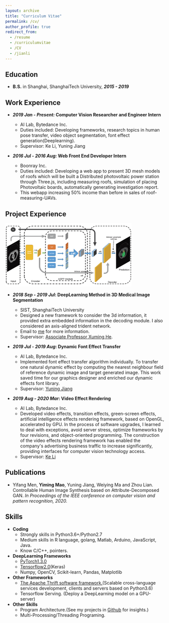 ```yaml
---
layout: archive
title: "Curriculum Vitae"
permalink: /cv/
author_profile: true
redirect_from:
  - /resume
  - /curriculumvitae
  - /CV
  - /jianli
---
```


## Education

* **B.S.** in Shanghai, ShanghaiTech University, ***2015 - 2019*** 

## Work Experience
* ***2019 Jan - Present:* Computer Vision Researcher and Engineer Intern**
  * AI Lab, Bytedance Inc.
  * Duties included: Developing frameworks, research topics in human pose transfer, video object segmentation, font effect generation(Deeplearning).
  * Supervisor: Ke Li, Yuning Jiang

* ***2016 Jul - 2016 Aug:* Web Front End Developer Intern**
	* Boonray Inc.
	* Duties included: Developing a web app to present 3D mesh models of roofs which will be built a Distributed photovoltaic power station through Three.js, including measuring roofs, simulation of placing Photovoltaic boards, automatically generating investigation report.
	* This webapp increasing 50% income than before in sales of roof-measuring-UAVs.

## Project Experience

<div style="align: center">
<img src="../images/deeplabz.png" width="400" height="200">
</div>




* ***2018 Sep - 2019 Jul*: DeepLearning Method in 3D Medical Image Segmentation**
  * SIST, ShanghaiTech University
  * Designed a new framework to consider the 3d information, it provided extra embedded information in the 
    decoding module. I also considered an axis-aligned trident network. 
  * Email to [me](mailto:maoym.troy@gmail.com) for more information.
  * Supervisor: [Associate Professor Xuming He](https://xmhe.bitbucket.io/).


* ***2019 Jul - 2019 Aug*: Dynamic Font Effect Transfer**
    * AI Lab, Bytedance Inc.
    * Implemented font effect transfer algorithm individually. 
To transfer one natural dynamic effect by computing 
the nearest neighbour field of reference dynamic image
and target generated image. This work saved time for
our graphics designer and enriched our dynamic effects 
font library.
    * Supervisor: [Yuning Jiang](mailto:jiangyuning@bytedance.com)

* ***2019 Aug - 2020 Mar*: Video Effect Rendering**
    * AI Lab, Bytedance Inc.
    * Developed video effects, transition effects, green-screen effects, artificial intelligence effects rendering framework, based on OpenGL, accelerated by GPU. In the process of software upgrades, I learned to deal with exceptions, avoid server stress, optimize frameworks by four revisions, and object-oriented programming. The construction of the video effects rendering framework has enabled the company's advertising business traffic to increase significantly, providing interfaces for computer vision technology access.
    * Supervisor: [Ke Li](mailto:like.niklaus@bytedance.com)

## Publications
  * Yifang Men, **Yiming Mao**, Yuning Jiang, Weiying Ma and Zhou Lian. Controllable Human Image Synthesis based on Attribute-Decomposed GAN. *In Proceedings of the IEEE conference on computer vision and pattern recognition, 2020.*

## Skills
*  __Coding__
	* Strongly skills in Python3.6+/Python2.7
	* Medium skills in R language, golang, Matlab, Arduino, JavaScript, Java.
	* Know C/C++, pointers.
* __DeepLearning Frameworks__
	* [PyTorch1.3.0](https://pytorch.org/)
	* [Tensorflow2.0](https://tensorflow.google.cn/)(Keras)
	* Numpy, OpenCV, Scikit-learn, Pandas, Matplotlib
* __Other Frameworks__
	* [The Apache Thrift software framework.](http://thrift.apache.org/)(Scalable cross-language services development, clients and servers based on Python3.6)
	* Tensorflow Serving. (Deploy a DeepLearning model on a GPU-server)
* __Other Skills__
	* Program Architecture.(See my projects in [Github](https://github.com/mtonym/pytorch-train) for insights.)
	* Multi-Processing/Threading Programing.
